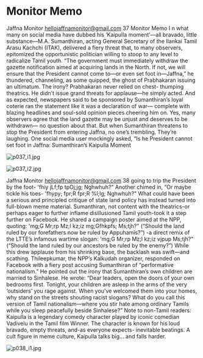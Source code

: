 # Monitor Memo

Jaffna Monitor
hellojaffnamonitor@gmail.com
37
Monitor Memo
I
n what many on social media have dubbed 
his ‘Kaipulla moment’—all bravado, little 
substance—M.A. Sumanthiran, acting General 
Secretary of the Ilankai Tamil Arasu Kachchi 
(ITAK), delivered a fiery threat that, to many 
observers, epitomized the opportunistic 
politician willing to stoop to any level to 
radicalize Tamil youth.
“The government must immediately withdraw 
the gazette notification aimed at acquiring 
lands in the North. If not, we will ensure that 
the President cannot come to—or even set foot 
in—Jaffna,” he thundered, channeling, as some 
quipped, the ghost of Prabhakaran issuing an 
ultimatum.
The irony? Prabhakaran never relied on chest-
thumping theatrics. He didn’t issue grand 
threats for applause—he simply acted.
And as expected, newspapers said to be 
sponsored by Sumanthiran’s loyal coterie ran 
the statement like it was a declaration of war—
complete with blazing headlines and soul-sold 
opinion pieces cheering him on.
Yes, many observers agree that the land gazette 
may be unjust and deserves to be withdrawn—
no question about that. But when Sumanthiran 
threatens to stop the President from entering 
Jaffna, no one’s trembling. They’re laughing. 
One social media user mockingly asked, “Is he 
President cannot set foot in Jaffna: 
Sumanthiran’s Kaipulla Moment

![p037_i1.jpg](images_out/009_monitor_memo/p037_i1.jpg)

![p037_i2.jpg](images_out/009_monitor_memo/p037_i2.jpg)

Jaffna Monitor
hellojaffnamonitor@gmail.com
38
going to trip the President by the foot- 'fhiy 
jLf;fp tpOj;jg; Nghwhuh?" Another chimed 
in, “Or maybe tickle his toes- 'fhypy; fpr;R 
fpr;R %l;lg; Nghwhuh?" What could have 
been a serious and principled critique of state 
land policy has instead turned into full-blown 
meme material.
Sumanthiran, not content with the theatrics-or 
perhaps eager to further inflame disillusioned 
Tamil youth-took it a step further on 
Facebook. He shared a campaign poster aimed 
at the NPP, quoting:  'mg;G Mr;rp Mz;l 
kz;iz mg;Gfhkpfs; Ms;tjh?" (“Should 
the land ruled by our forefathers now be 
ruled by Appuhamis?”) -a direct remix of the 
LTTE’s infamous wartime slogan: 'mg;G Mr;rp 
Mz;l kz;iz vjpup Ms;tjh?" (“Should 
the land ruled by our ancestors be ruled by the 
enemy?”)
While this drew applause from his shrinking 
base, the backlash was swift—and scathing. 
Thileepkumar, the NPP’s Kalkudah organizer, 
responded on Facebook with a fiery post 
accusing Sumanthiran of “performative 
nationalism.” He pointed out the irony that 
Sumanthiran’s own children are married to 
Sinhalese. He wrote: “Dear leaders, open the 
doors of your own bedrooms first. Tonight, 
your children are asleep in the arms of the 
very ‘outsiders’ you rage against. When you’ve 
welcomed them into your homes, why stand 
on the streets shouting racist slogans?
What do you call this version of Tamil 
nationalism—where you stir hate among 
ordinary Tamils while you sleep peacefully 
beside Sinhalese?”
Note to non-Tamil readers: Kaipulla is a 
legendary comedy character played by iconic 
comedian Vadivelu in the Tamil film Winner. 
The character is known for his loud bravado, 
empty threats, and-as everyone expects-
inevitable beatings. A cult figure in meme 
culture, Kaipulla talks big… and falls harder.

![p038_i1.jpg](images_out/009_monitor_memo/p038_i1.jpg)

